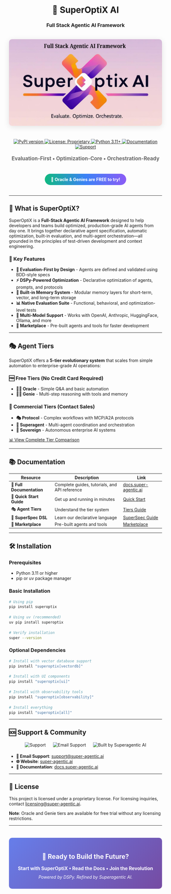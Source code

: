 <div align="center">
  <h1>🚀 SuperOptiX AI</h1>
  
  <h3><strong>Full Stack Agentic AI Framework</strong></h3>
  
  <img src="resources/superoptix_hero.png" alt="SuperOptiX AI Hero" style="max-width: 100%; height: auto; margin: 20px 0; border-radius: 10px; box-shadow: 0 4px 20px rgba(0,0,0,0.1);" />
  
  <div style="margin: 20px 0;">
    <a href="https://badge.fury.io/py/superoptix">
      <img src="https://badge.fury.io/py/superoptix.svg" alt="PyPI version" />
    </a>
    <a href="LICENSE">
      <img src="https://img.shields.io/badge/License-Proprietary-red.svg" alt="License: Proprietary" />
    </a>
    <a href="https://www.python.org/downloads/">
      <img src="https://img.shields.io/badge/python-3.11+-blue.svg" alt="Python 3.11+" />
    </a>
    <a href="https://superagenticai.github.io/superoptix-ai/">
      <img src="https://img.shields.io/badge/Documentation-Docs-blue.svg" alt="Documentation" />
    </a>
    <a href="https://support.super-agentic.ai">
      <img src="https://img.shields.io/badge/Support-Help-orange.svg" alt="Support" />
    </a>
  </div>
  
  <p style="font-size: 1.2em; color: #666; margin: 20px 0;">
    <strong>Evaluation-First • Optimization-Core • Orchestration-Ready</strong>
  </p>
  
  <div style="background: linear-gradient(90deg, #10B981, #3B82F6, #8B5CF6); color: white; padding: 10px 20px; border-radius: 25px; margin: 20px 0; display: inline-block;">
    <strong>🎉 Oracle & Genies are FREE to try!</strong>
  </div>
</div>

---

## 🎯 What is SuperOptiX?

SuperOptiX is a **Full-Stack Agentic AI Framework** designed to help developers and teams build optimized, production-grade AI agents from day one. It brings together declarative agent specification, automatic optimization, built-in evaluation, and multi-agent orchestration—all grounded in the principles of test-driven development and context engineering.

### 🌟 Key Features

- **🎯 Evaluation-First by Design** - Agents are defined and validated using BDD-style specs
- **⚡ DSPy-Powered Optimization** - Declarative optimization of agents, prompts, and protocols
- **🧠 Built-in Memory System** - Modular memory layers for short-term, vector, and long-term storage
- **📊 Native Evaluation Suite** - Functional, behavioral, and optimization-level tests
- **🤖 Multi-Model Support** - Works with OpenAI, Anthropic, HuggingFace, Ollama, and more
- **🏪 Marketplace** - Pre-built agents and tools for faster development

---

## 🎭 Agent Tiers

SuperOptiX offers a **5-tier evolutionary system** that scales from simple automation to enterprise-grade AI operations:

### 🆓 **Free Tiers** (No Credit Card Required)

- **🧙‍♂️ Oracle** - Simple Q&A and basic automation
- **🧞‍♂️ Genie** - Multi-step reasoning with tools and memory

### 💼 **Commercial Tiers** (Contact Sales)

- **🎭 Protocol** - Complex workflows with MCP/A2A protocols
- **🤖 Superagent** - Multi-agent coordination and orchestration
- **👑 Sovereign** - Autonomous enterprise AI systems

[📊 View Complete Tier Comparison](https://superagenticai.github.io/superoptix-ai/guides/tiers/)

---

## 📚 Documentation

| Resource | Description | Link |
|----------|-------------|------|
| 📖 **Full Documentation** | Complete guides, tutorials, and API reference | [docs.super-agentic.ai](https://docs.super-agentic.ai) |
| 🚀 **Quick Start Guide** | Get up and running in minutes | [Quick Start](https://superagenticai.github.io/superoptix-ai/quick-start/) |
| 🎭 **Agent Tiers** | Understand the tier system | [Tiers Guide](https://superagenticai.github.io/superoptix-ai/guides/tiers/) |
| 📄 **SuperSpec DSL** | Learn our declarative language | [SuperSpec Guide](https://superagenticai.github.io/superoptix-ai/guides/superspec/) |
| 🏪 **Marketplace** | Pre-built agents and tools | [Marketplace](https://superagenticai.github.io/superoptix-ai/guides/marketplace/) |

---

## 🛠️ Installation

### Prerequisites

- Python 3.11 or higher
- pip or uv package manager

### Basic Installation

```bash
# Using pip
pip install superoptix

# Using uv (recommended)
uv pip install superoptix

# Verify installation
super --version
```

### Optional Dependencies

```bash
# Install with vector database support
pip install "superoptix[vectordb]"

# Install with UI components
pip install "superoptix[ui]"

# Install with observability tools
pip install "superoptix[observability]"

# Install everything
pip install "superoptix[all]"
```

---


## 🆘 Support & Community

<div align="center" style="margin: 20px 0;">
  <a href="https://support.super-agentic.ai" style="text-decoration: none; margin: 0 10px;">
    <img src="https://img.shields.io/badge/Support-Help-orange.svg" alt="Support" />
  </a>
  <a href="mailto:support@super-agentic.ai" style="text-decoration: none; margin: 0 10px;">
    <img src="https://img.shields.io/badge/Email-Support-green.svg" alt="Email Support" />
  </a>
  <a href="https://super-agentic.ai" style="text-decoration: none; margin: 0 10px;">
    <img src="https://img.shields.io/badge/Built%20by-Superagentic%20AI-purple.svg" alt="Built by Superagentic AI" />
  </a>
</div>

- **📧 Email Support**: support@super-agentic.ai
- **🌐 Website**: [super-agentic.ai](https://super-agentic.ai)
- **📖 Documentation**: [docs.super-agentic.ai](https://docs.super-agentic.ai)

---

## 📄 License

This project is licensed under a proprietary license. For licensing inquiries, contact [licensing@super-agentic.ai](mailto:licensing@super-agentic.ai).

**Note**: Oracle and Genie tiers are available for free trial without any licensing restrictions.

---

<div align="center" style="margin: 40px 0; padding: 20px; background: linear-gradient(135deg, #667eea 0%, #764ba2 100%); color: white; border-radius: 10px;">
  <h2>🚀 Ready to Build the Future?</h2>
  <p style="font-size: 1.1em; margin: 10px 0;">
    <strong>Start with SuperOptiX • Read the Docs • Join the Revolution</strong>
  </p>
  <p style="margin: 10px 0;">
    <em>Powered by DSPy. Refined by Superagentic AI.</em>
  </p>
</div> 